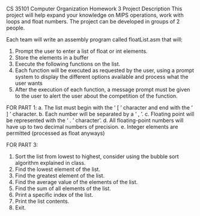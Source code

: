 CS 35101 Computer Organization
Homework 3
Project Description
This project will help expand your knowledge on MIPS operations, work with loops
and float numbers.
The project can be developed in groups of 2 people.

Each team will write an assembly program called floatList.asm that will:
1. Prompt the user to enter a list of float or int elements.
2. Store the elements in a buffer
3. Execute the following functions on the list.
4. Each function will be executed as requested by the user, using a prompt system to display the different options available and process what the user wants
5. After the execution of each function, a message prompt must be given to the user to alert the user about the competition of the function.

FOR PART 1:
a. The list must begin with the ‘ [ ’ character and end with the ‘ ] ’ character.
b. Each number will be separated by a ‘ , ’.
c. Floating point will be represented with the ‘ . ’ character’.
d. All floating-point numbers will have up to two decimal numbers of
precision.
e. Integer elements are permitted (processed as float anyways)

FOR PART 3:
1. Sort the list from lowest to highest, consider using the bubble sort
algorithm explained in class.
2. Find the lowest element of the list.
3. Find the greatest element of the list.
4. Find the average value of the elements of the list.
5. Find the sum of all elements of the list.
6. Print a specific index of the list.
7. Print the list contents.
8. Exit.
